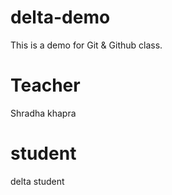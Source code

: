 # delta-demo
This is a demo for Git &amp; Github class.

# Teacher
Shradha khapra

# student
delta student